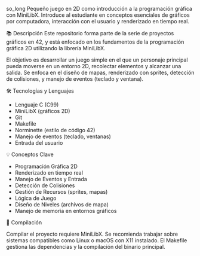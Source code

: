 so_long
Pequeño juego en 2D como introducción a la programación gráfica con MiniLibX. Introduce al estudiante en conceptos esenciales de gráficos por computadora, interacción con el usuario y renderizado en tiempo real.

📚 Descripción
Este repositorio forma parte de la serie de proyectos gráficos en 42, y está enfocado en los fundamentos de la programación gráfica 2D utilizando la librería MiniLibX.

<p>El objetivo es desarrollar un juego simple en el que un personaje principal pueda moverse en un entorno 2D, recolectar elementos y alcanzar una salida. Se enfoca en el diseño de mapas, renderizado con sprites, detección de colisiones, y manejo de eventos (teclado y ventana).</p>

🛠️ Tecnologías y Lenguajes
<ul> <li>Lenguaje C (C99)</li> <li>MiniLibX (gráficos 2D)</li> <li>Git</li> <li>Makefile</li> <li>Norminette (estilo de código 42)</li> <li>Manejo de eventos (teclado, ventanas)</li> <li>Entrada del usuario</li> </ul>
💡 Conceptos Clave
<ul> <li>Programación Gráfica 2D</li> <li>Renderizado en tiempo real</li> <li>Manejo de Eventos y Entrada</li> <li>Detección de Colisiones</li> <li>Gestión de Recursos (sprites, mapas)</li> <li>Lógica de Juego</li> <li>Diseño de Niveles (archivos de mapa)</li> <li>Manejo de memoria en entornos gráficos</li> </ul>
🧪 Compilación
<p>Compilar el proyecto requiere MiniLibX. Se recomienda trabajar sobre sistemas compatibles como Linux o macOS con X11 instalado. El Makefile gestiona las dependencias y la compilación del binario principal.</p>
